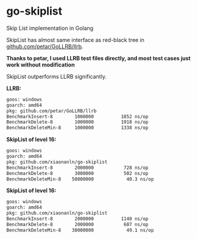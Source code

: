 # go-skiplist
Skip List implementation in Golang

SkipList has almost same interface as red-black tree in [github.com/petar/GoLLRB/llrb](https://github.com/petar/GoLLRB/llrb).

**Thanks to petar, I used LLRB test files directly, and most test cases just work without modification**

SkipList outperforms LLRB significantly.

**LLRB:**
```bash
goos: windows
goarch: amd64
pkg: github.com/petar/GoLLRB/llrb
BenchmarkInsert-8      	 1000000	      1852 ns/op
BenchmarkDelete-8      	 1000000	      1918 ns/op
BenchmarkDeleteMin-8   	 1000000	      1338 ns/op
```

**SkipList of level 16:**  
```bash
goos: windows
goarch: amd64
pkg: github.com/xiaonanln/go-skiplist
BenchmarkInsert-8      	 2000000	       728 ns/op
BenchmarkDelete-8      	 3000000	       502 ns/op
BenchmarkDeleteMin-8   	50000000	        40.3 ns/op
```

**SkipList of level 16:**  
```bash
goos: windows
goarch: amd64
pkg: github.com/xiaonanln/go-skiplist
BenchmarkInsert-8      	 2000000	      1140 ns/op
BenchmarkDelete-8      	 2000000	       607 ns/op
BenchmarkDeleteMin-8   	30000000	        49.1 ns/op
```
